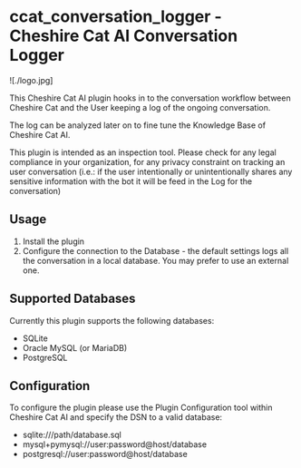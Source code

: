 # ccat_conversation_logger - Cheshire Cat AI Conversation Logger

![./logo.jpg]

This Cheshire Cat AI plugin hooks in to the conversation workflow between Cheshire Cat and the User keeping a log of the ongoing conversation.

The log can be analyzed later on to fine tune the Knowledge Base of Cheshire Cat AI.

This plugin is intended as an inspection tool. Please check for any legal compliance in your organization, for any privacy constraint on tracking an user conversation (i.e.: if the  user intentionally or unintentionally shares any sensitive information with the bot it will be feed in the Log for the conversation)

## Usage

1. Install the plugin
2. Configure the connection to the Database - the default settings logs all the conversation in a local database. You may prefer to use an external one.

## Supported Databases

Currently this plugin supports the following databases:

- SQLite
- Oracle MySQL (or MariaDB)
- PostgreSQL

## Configuration

To configure the plugin please use the Plugin Configuration tool within Cheshire Cat AI and specify the DSN to a valid database:

- sqlite:///path/database.sql 
- mysql+pymysql://user:password@host/database
- postgresql://user:password@host/database
